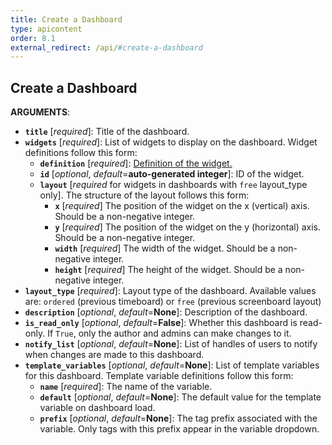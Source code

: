 ```yaml
---
title: Create a Dashboard
type: apicontent
order: 8.1
external_redirect: /api/#create-a-dashboard
---
```


## Create a Dashboard

**ARGUMENTS**:

* **`title`** [*required*]:
    Title of the dashboard.
* **`widgets`** [*required*]:
    List of widgets to display on the dashboard. Widget definitions follow this form:
    * **`definition`** [*required*]:
        [Definition of the widget.][1]
    * **`id`** [*optional*, *default*=**auto-generated integer**]:
        ID of the widget.
    * **`layout`** [*required* for widgets in dashboards with `free` layout_type only]. The structure of the layout follows this form:
        - **`x`** [*required*] The position of the widget on the x (vertical) axis. Should be a non-negative integer.
        - **`y`** [*required*] The position of the widget on the y (horizontal) axis. Should be a non-negative integer.
        - **`width`** [*required*] The width of the widget. Should be a non-negative integer.
        - **`height`** [*required*] The height of the widget. Should be a non-negative integer.
* **`layout_type`** [*required*]:
  Layout type of the dashboard. Available values are: `ordered` (previous timeboard) or `free` (previous screenboard layout)
* **`description`** [*optional*, *default*=**None**]:
  Description of the dashboard.
* **`is_read_only`** [*optional*, *default*=**False**]:
  Whether this dashboard is read-only. If `True`, only the author and admins can make changes to it.
* **`notify_list`** [*optional*, *default*=**None**]:
  List of handles of users to notify when changes are made to this dashboard.
* **`template_variables`** [*optional*, *default*=**None**]:
    List of template variables for this dashboard. Template variable definitions follow this form:
    * **`name`** [*required*]:
        The name of the variable.
    * **`default`** [*optional*, *default*=**None**]:
        The default value for the template variable on dashboard load.
    * **`prefix`** [*optional*, *default*=**None**]:
        The tag prefix associated with the variable. Only tags with this prefix appear in the variable dropdown.

[1]: /graphing/widgets
